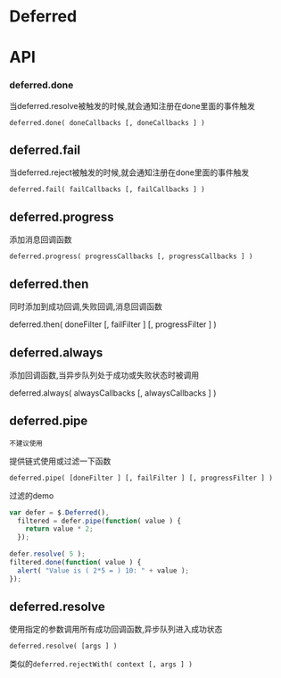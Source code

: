 # Deferred

# API

### deferred.done

当deferred.resolve被触发的时候,就会通知注册在done里面的事件触发

`deferred.done( doneCallbacks [, doneCallbacks ] )`

## deferred.fail

当deferred.reject被触发的时候,就会通知注册在done里面的事件触发

`deferred.fail( failCallbacks [, failCallbacks ] )`

## deferred.progress

添加消息回调函数

`deferred.progress( progressCallbacks [, progressCallbacks ] )`

## deferred.then

同时添加到成功回调,失败回调,消息回调函数

deferred.then( doneFilter [, failFilter ] [, progressFilter ] )

## deferred.always

添加回调函数,当异步队列处于成功或失败状态时被调用

deferred.always( alwaysCallbacks [, alwaysCallbacks ] )

## deferred.pipe

`不建议使用`

提供链式使用或过滤一下函数

`deferred.pipe( [doneFilter ] [, failFilter ] [, progressFilter ] )`

过滤的demo

```javascript
var defer = $.Deferred(),
  filtered = defer.pipe(function( value ) {
    return value * 2;
  });
 
defer.resolve( 5 );
filtered.done(function( value ) {
  alert( "Value is ( 2*5 = ) 10: " + value );
});
```

## deferred.resolve

使用指定的参数调用所有成功回调函数,异步队列进入成功状态

`deferred.resolve( [args ] )`

类似的`deferred.rejectWith( context [, args ] )`
